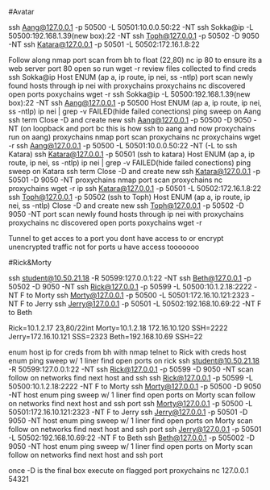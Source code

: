   #Avatar

ssh Aang@127.0.0.1 -p 50500 -L 50501:10.0.0.50:22 -NT
ssh Sokka@ip -L 50500:192.168.1.39(new box):22 -NT
ssh Toph@127.0.0.1 -p 50502 -D 9050 -NT
ssh Katara@127.0.0.1 -p 50501 -L 50502:172.16.1.8:22

Follow along 
nmap port scan from bh to float (22,80)
nc ip 80 to ensure its a web server
port 80 open so run wget -r
review files collected to find creds
ssh Sokka@ip
Host ENUM (ap a, ip route, ip nei, ss -ntlp)
port scan newly found hosts through ip nei with proxychains
proxychains nc discovered open ports
poxychains wget -r
ssh Sokka@ip -L 50500:192.168.1.39(new box):22 -NT
ssh Aang@127.0.0.1 -p 50500
Host ENUM (ap a, ip route, ip nei, ss -ntlp) ip nei | grep -v FAILED(hide failed conections)
ping sweep on Aang ssh term
Close -D and create new 
ssh Aang@127.0.0.1 -p 50500 -D 9050 -NT (on loopback and port bc this is how ssh to aang and now proxychains run on aang)
proxychains nmap port scan
proxychains nc
proxychains wget -r 
ssh Aang@127.0.0.1 -p 50500 -L 50501:10.0.0.50:22 -NT (-L to ssh Katara)
ssh Katara@127.0.0.1 -p 50501 (ssh to katara)
Host ENUM (ap a, ip route, ip nei, ss -ntlp) ip nei | grep -v FAILED(hide failed conections)
ping sweep on Katara ssh term
Close -D and create new 
ssh Katara@127.0.0.1 -p 50501 -D 9050 -NT
proxychains nmap port scan
proxychains nc
proxychains wget -r ip
ssh Katara@127.0.0.1 -p 50501 -L 50502:172.16.1.8:22
ssh Toph@127.0.0.1 -p 50502 (ssh to Toph)
Host ENUM (ap a, ip route, ip nei, ss -ntlp)
Close -D and create new
ssh Toph@127.0.0.1 -p 50502 -D 9050 -NT
port scan newly found hosts through ip nei with proxychains
proxychains nc discovered open ports
poxychains wget -r

Tunnel to get acces to a port you dont have access to or encrypt unencrypted traffic not for ports u have access tooooooo


  #Rick&Morty

ssh student@10.50.21.18 -R 50599:127.0.0.1:22 -NT
ssh Beth@127.0.0.1 -p 50502 -D 9050 -NT
ssh Rick@127.0.0.1 -p 50599 -L 50500:10.1.2.18:2222 -NT F to Morty
ssh Morty@127.0.0.1 -p 50500 -L 50501:172.16.10.121:2323 -NT F to Jerry
ssh Jerry@127.0.0.1 -p 50501 -L 50502:192.168.10.69:22 -NT F to Beth

Rick=10.1.2.17 23,80/22int
Morty=10.1.2.18 172.16.10.120 SSH=2222
Jerry=172.16.10.121 SSS=2323
Beth=192.168.10.69 SSH=22

enum host ip for creds from bh with nmap
telnet to Rick with creds
host enum
ping sweep w/ 1 liner
find open ports on rick
ssh student@10.50.21.18 -R 50599:127.0.0.1:22 -NT
ssh Rick@127.0.0.1 -p 50599 -D 9050 -NT
scan follow on networks
find next host and ssh 
ssh Rick@127.0.0.1 -p 50599 -L 50500:10.1.2.18:2222 -NT F to Morty
ssh Morty@127.0.0.1 -p 50500 -D 9050 -NT
host enum
ping sweep w/ 1 liner
find open ports on Morty
scan follow on networks
find next host and ssh port
ssh Morty@127.0.0.1 -p 50500 -L 50501:172.16.10.121:2323 -NT F to Jerry
ssh Jerry@127.0.0.1 -p 50501 -D 9050 -NT
host enum
ping sweep w/ 1 liner
find open ports on Morty
scan follow on networks
find next host and ssh port
ssh Jerry@127.0.0.1 -p 50501 -L 50502:192.168.10.69:22 -NT F to Beth
ssh Beth@127.0.0.1 -p 505002 -D 9050 -NT
host enum
ping sweep w/ 1 liner
find open ports on Morty
scan follow on networks
find next host and ssh port

once -D is the final box execute on flagged port
proxychains nc 127.0.0.1 54321
